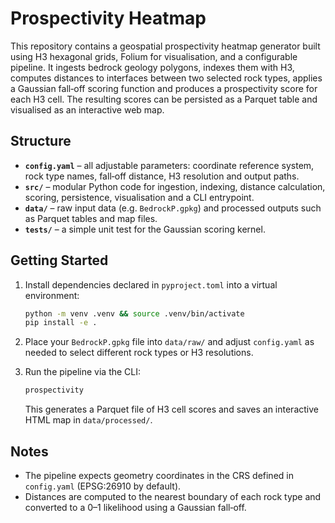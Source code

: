 # Prospectivity Heatmap

This repository contains a geospatial prospectivity heatmap generator built using
H3 hexagonal grids, Folium for visualisation, and a configurable pipeline.
It ingests bedrock geology polygons, indexes them with H3, computes
distances to interfaces between two selected rock types, applies a Gaussian
fall‑off scoring function and produces a prospectivity score for each H3 cell.
The resulting scores can be persisted as a Parquet table and visualised as an
interactive web map.

## Structure

- **`config.yaml`** – all adjustable parameters: coordinate reference system,
  rock type names, fall‑off distance, H3 resolution and output paths.
- **`src/`** – modular Python code for ingestion, indexing, distance
  calculation, scoring, persistence, visualisation and a CLI entrypoint.
- **`data/`** – raw input data (e.g. `BedrockP.gpkg`) and processed outputs
  such as Parquet tables and map files.
- **`tests/`** – a simple unit test for the Gaussian scoring kernel.

## Getting Started

1. Install dependencies declared in `pyproject.toml` into a virtual
   environment:

   ```bash
   python -m venv .venv && source .venv/bin/activate
   pip install -e .
   ```

2. Place your `BedrockP.gpkg` file into `data/raw/` and adjust `config.yaml`
   as needed to select different rock types or H3 resolutions.

3. Run the pipeline via the CLI:

   ```bash
   prospectivity
   ```

   This generates a Parquet file of H3 cell scores and saves an interactive
   HTML map in `data/processed/`.

## Notes

- The pipeline expects geometry coordinates in the CRS defined in
  `config.yaml` (EPSG:26910 by default).
- Distances are computed to the nearest boundary of each rock type and
  converted to a 0–1 likelihood using a Gaussian fall‑off.
